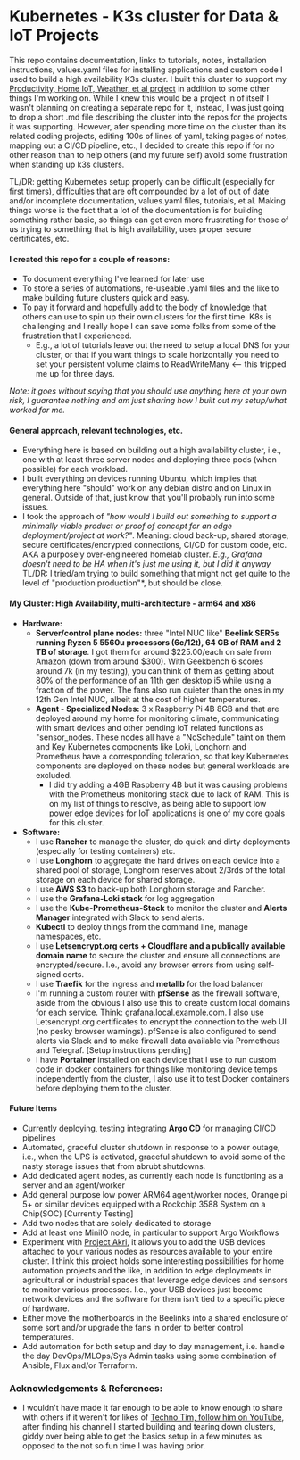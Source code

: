 # Kubernetes - K3s cluster for Data & IoT Projects

This repo contains documentation, links to tutorials, notes, installation instructions, values.yaml files for installing applications and custom code I used to build a high availability K3s cluster. I built this cluster to support my [Productivity, Home IoT, Weather, et al project](https://github.com/MarkhamLee/productivity-music-stocks-weather-IoT-dashboard) in addition to some other things I'm working on. While I knew this would be a project in of itself I wasn't planning on creating a separate repo for it, instead, I was just going to drop a short .md file describing the cluster into the repos for the projects it was supporting. However, afer spending more time on the cluster than its related coding projects, editing 100s of lines of yaml, taking pages of notes, mapping out a CI/CD pipeline, etc., I decided to create this repo if for no other reason than to help others (and my future self) avoid some frustration when standing up k3s clusters.  

TL/DR: getting Kubernetes setup properly can be difficult (especially for first timers), difficulties that are oft compounded by a lot of out of date and/or incomplete documentation, values.yaml files, tutorials, et al. Making things worse is the fact that a lot of the documentation is for building something rather basic, so things can get even more frustrating for those of us trying to something that is high availability, uses proper secure certificates, etc. 

 #### I created this repo for a couple of reasons:

 * To document everything I've learned for later use
 * To store a series of automations, re-useable .yaml files and the like to make building future clusters quick and easy. 
 * To pay it forward and hopefully add to the body of knowledge that others can use to spin up their own clusters for the first time. K8s is challenging and I really hope I can save some folks from some of the frustration that I experienced. 
    * E.g., a lot of tutorials leave out the need to setup a local DNS for your cluster, or that if you want things to scale horizontally you need to set your persistent volume claims to ReadWriteMany <-- this tripped me up for three days. 

*Note: it goes without saying that you should use anything here at your own risk, I guarantee nothing and am just sharing how I built out my setup/what worked for me.*

#### General approach, relevant technologies, etc. 

* Everything here is based on building out a high availability cluster, i.e., one with at least three server nodes and deploying three pods (when possible) for each workload. 
* I built everything on devices running Ubuntu, which implies that everything here "should" work on any debian distro and on Linux in general. Outside of that, just know that you'll probably run into some issues. 
* I took the approach of *"how would I build out something to support a minimally viable product or proof of concept for an edge deployment/project at work?"*. Meaning: cloud back-up, shared storage, secure certificates/encrypted connections, CI/CD for custom code, etc. AKA a purposely over-engineered homelab cluster. *E.g., Grafana doesn't need to be HA when it's just me using it, but I did it anyway* TL/DR: I tried/am trying to build something that might not get quite to the level of "production production"*, but should be close. 

#### My Cluster: High Availability, multi-architecture - arm64 and x86 
* **Hardware:** 
    * **Server/control plane nodes:** three "Intel NUC like" **Beelink SER5s running Ryzen 5 5560u processors (6c/12t), 64 GB of RAM and 2 TB of storage**. I got them for around $225.00/each on sale from Amazon (down from around $300). With Geekbench 6 scores around 7k (in my testing), you can think of them as getting about 80% of the performance of an 11th gen desktop i5 while using a fraction of the power. The fans also run quieter than the ones in my 12th Gen Intel NUC, albeit at the cost of higher temperatures. 
    * **Agent - Specialized Nodes:** 3 x Raspberry Pi 4B 8GB and that are deployed around my home for monitoring climate, communicating with smart devices and other pending IoT related functions as "sensor_nodes. These nodes all have a "NoSchedule" taint on them and Key Kubernetes components like Loki, Longhorn and Prometheus have a corresponding toleration, so that key Kubernetes components are deployed on these nodes but general workloads are excluded. 
        * I did try adding a 4GB Raspberry 4B but it was causing problems with the Prometheus monitoring stack due to lack of RAM. This is on my list of things to resolve, as being able to support low power edge devices for IoT applications is one of my core goals for this cluster.  
* **Software:**
    * I use **Rancher** to manage the cluster, do quick and dirty deployments (especially for testing containers) etc.
    * I use **Longhorn** to aggregate the hard drives on each device into a shared pool of storage, Longhorn reserves about 2/3rds of the total storage on each device for shared storage. 
    * I use **AWS S3** to back-up both Longhorn storage and Rancher. 
    * I use the **Grafana-Loki stack** for log aggregation
    * I use the **Kube-Prometheus-Stack** to monitor the cluster and **Alerts Manager** integrated with Slack to send alerts. 
    * **Kubectl** to deploy things from the command line, manage namespaces, etc.
    * I use **Letsencrypt.org certs + Cloudflare and a publically available domain name** to secure the cluster and ensure all connections are encrypted/secure. I.e., avoid any browser errors from using self-signed certs. 
    * I use **Traefik** for the ingress and **metallb** for the load balancer 
    * I'm running a custom router with **pfSense** as the firewall software, aside from the obvious I also use this to create custom local domains for each service. Think: grafana.local.example.com. I also use Letsencrypt.org certificates to encrypt the connection to the web UI (no pesky browser warnings). pfSense is also configured to send alerts via Slack and to make firewall data available via Prometheus and Telegraf. [Setup instructions pending]
    * I have **Portainer** installed on each device that I use to run custom code in docker containers for things like monitoring device temps independently from the cluster, I also use it to test Docker containers before deploying them to the cluster. 

#### Future Items 
* Currently deploying, testing integrating **Argo CD** for managing CI/CD pipelines 
* Automated, graceful cluster shutdown in response to a power outage, i.e., when the UPS is activated, graceful shutdown to avoid some of the nasty storage issues that from abrubt shutdowns. 
* Add dedicated agent nodes, as currently each node is functioning as a server and an agent/worker
* Add general purpose low power ARM64 agent/worker nodes, Orange pi 5+ or similar devices equipped with a Rockchip 3588 System on a Chip(SOC) [Currently Testing]
* Add two nodes that are solely dedicated to storage
* Add at least one MiniIO node, in particular to support Argo Workflows 
* Experiment with [Project Akri](https://github.com/project-akri/akri), it allows you to add the USB devices attached to your various nodes as resources available to your entire cluster. I think this project holds some interesting possibilities for home automation projects and the like, in addition to edge deployments in agricultural or industrial spaces that leverage edge devices and sensors to monitor various processes. I.e., your USB devices just become network devices and the software for them isn't tied to a specific piece of hardware. 
* Either move the motherboards in the Beelinks into a shared enclosure of some sort and/or upgrade the fans in order to better control temperatures. 
* Add automation for both setup and day to day management, i.e. handle the day DevOps/MLOps/Sys Admin tasks using some combination of Ansible, Flux and/or Terraform. 


### Acknowledgements & References: 
  
* I wouldn't have made it far enough to be able to know enough to share with others if it weren't for likes of [Techno Tim, follow him on YouTube](https://www.youtube.com/@TechnoTim/videos), after finding his channel I started building and tearing down clusters, giddy over being able to get the basics setup in a few minutes as opposed to the not so fun time I was having prior.
